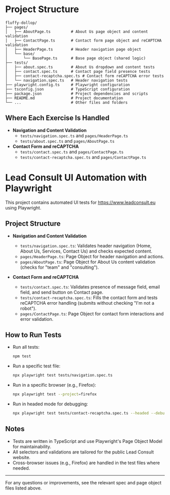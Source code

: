# Project Structure

```
fluffy-dollop/
├── pages/
│   ├── AboutPage.ts         # About Us page object and content validation
│   ├── ContactPage.ts       # Contact form page object and reCAPTCHA validation
│   ├── HeaderPage.ts        # Header navigation page object
│   └── base/
│       └── BasePage.ts      # Base page object (shared logic)
├── tests/
│   ├── about.spec.ts        # About Us dropdown and content tests
│   ├── contact.spec.ts      # Contact page field presence tests
│   ├── contact-recaptcha.spec.ts # Contact form reCAPTCHA error tests
│   └── navigation.spec.ts   # Header navigation tests
├── playwright.config.ts     # Playwright configuration
├── tsconfig.json            # TypeScript configuration
├── package.json             # Project dependencies and scripts
├── README.md                # Project documentation
└── ...                      # Other files and folders
```

## Where Each Exercise Is Handled

- **Navigation and Content Validation**
  - `tests/navigation.spec.ts` and `pages/HeaderPage.ts`
  - `tests/about.spec.ts` and `pages/AboutPage.ts`
- **Contact Form and reCAPTCHA**
  - `tests/contact.spec.ts` and `pages/ContactPage.ts`
  - `tests/contact-recaptcha.spec.ts` and `pages/ContactPage.ts`
# Lead Consult UI Automation with Playwright

This project contains automated UI tests for https://www.leadconsult.eu using Playwright.

## Project Structure

- **Navigation and Content Validation**
  - `tests/navigation.spec.ts`: Validates header navigation (Home, About Us, Services, Contact Us) and checks expected content.
  - `pages/HeaderPage.ts`: Page Object for header navigation and actions.
  - `pages/AboutPage.ts`: Page Object for About Us content validation (checks for "team" and "consulting").

- **Contact Form and reCAPTCHA**
  - `tests/contact.spec.ts`: Validates presence of message field, email field, and send button on Contact page.
  - `tests/contact-recaptcha.spec.ts`: Fills the contact form and tests reCAPTCHA error handling (submits without checking "I'm not a robot").
  - `pages/ContactPage.ts`: Page Object for contact form interactions and error validation.

## How to Run Tests

- Run all tests:
  ```sh
  npm test
  ```
- Run a specific test file:
  ```sh
  npx playwright test tests/navigation.spec.ts
  ```
- Run in a specific browser (e.g., Firefox):
  ```sh
  npx playwright test --project=firefox
  ```
- Run in headed mode for debugging:
  ```sh
  npx playwright test tests/contact-recaptcha.spec.ts --headed --debug
  ```

## Notes
- Tests are written in TypeScript and use Playwright's Page Object Model for maintainability.
- All selectors and validations are tailored for the public Lead Consult website.
- Cross-browser issues (e.g., Firefox) are handled in the test files where needed.

---
For any questions or improvements, see the relevant spec and page object files listed above.
